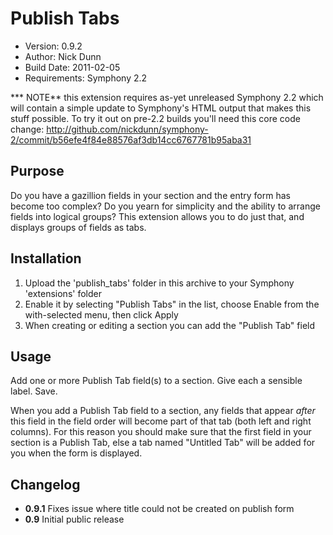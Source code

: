 # Publish Tabs
 
* Version: 0.9.2
* Author: Nick Dunn
* Build Date: 2011-02-05
* Requirements: Symphony 2.2

*** NOTE** this extension requires as-yet unreleased Symphony 2.2 which will contain a simple update to Symphony's HTML output that makes this stuff possible. To try it out on pre-2.2 builds you'll need this core code change: <http://github.com/nickdunn/symphony-2/commit/b56efe4f84e88576af3db14cc6767781b95aba31>

## Purpose
Do you have a gazillion fields in your section and the entry form has become too complex? Do you yearn for simplicity and the ability to arrange fields into logical groups? This extension allows you to do just that, and displays groups of fields as tabs.

## Installation
 
1. Upload the 'publish_tabs' folder in this archive to your Symphony 'extensions' folder
2. Enable it by selecting "Publish Tabs" in the list, choose Enable from the with-selected menu, then click Apply
3. When creating or editing a section you can add the "Publish Tab" field


## Usage

Add one or more Publish Tab field(s) to a section. Give each a sensible label. Save.

When you add a Publish Tab field to a section, any fields that appear *after* this field in the field order will become part of that tab (both left and right columns). For this reason you should make sure that the first field in your section is a Publish Tab, else a tab named "Untitled Tab" will be added for you when the form is displayed.

## Changelog

* **0.9.1** Fixes issue where title could not be created on publish form
* **0.9** Initial public release